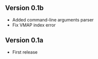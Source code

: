 ## Version 0.1b
* Added command-line arguments parser
* Fix VMAP index error

## Version 0.1a
* First release